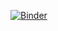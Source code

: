 [![Binder](https://mybinder.org/badge_logo.svg)](https://mybinder.org/v2/gh/marcs994/Corona_Tracker_Last/master)
